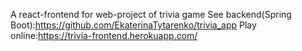A react-frontend for web-project of trivia game
See backend(Spring Boot):https://github.com/EkaterinaTytarenko/trivia_app
Play online:https://trivia-frontend.herokuapp.com/
